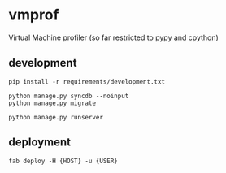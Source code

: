 # vmprof


Virtual Machine profiler (so far restricted to pypy and cpython)


## development

	pip install -r requirements/development.txt

	python manage.py syncdb --noinput
	python manage.py migrate

	python manage.py runserver


## deployment

	fab deploy -H {HOST} -u {USER}



